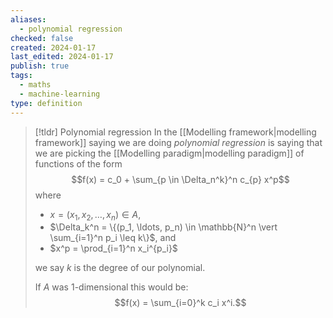 ```yaml
---
aliases:
  - polynomial regression
checked: false
created: 2024-01-17
last_edited: 2024-01-17
publish: true
tags:
  - maths
  - machine-learning
type: definition
---
```

>[!tldr] Polynomial regression
> In the [[Modelling framework|modelling framework]] saying we are doing *polynomial regression* is saying that we are picking the [[Modelling paradigm|modelling paradigm]] of functions of the form
> $$f(x) = c_0 + \sum_{p \in \Delta_n^k}^n c_{p} x^p$$
> where 
> - $x = (x_1, x_2, \ldots, x_n) \in A$, 
> - $\Delta_k^n = \{(p_1, \ldots, p_n) \in \mathbb{N}^n \vert \sum_{i=1}^n p_i \leq k\}$, and
> - $x^p = \prod_{i=1}^n x_i^{p_i}$ 
> 
> we say $k$ is the degree of our polynomial. 
> 
> If $A$ was 1-dimensional this would be:
> $$f(x) = \sum_{i=0}^k c_i x^i.$$


